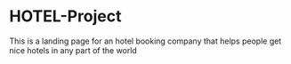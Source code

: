 # HOTEL-Project
This is  a landing page for an hotel booking company that helps people get nice hotels in any part of the world
